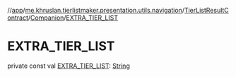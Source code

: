 //[app](../../../../index.md)/[me.khruslan.tierlistmaker.presentation.utils.navigation](../../index.md)/[TierListResultContract](../index.md)/[Companion](index.md)/[EXTRA_TIER_LIST](-e-x-t-r-a_-t-i-e-r_-l-i-s-t.md)

# EXTRA_TIER_LIST

private const val [EXTRA_TIER_LIST](-e-x-t-r-a_-t-i-e-r_-l-i-s-t.md): [String](https://kotlinlang.org/api/latest/jvm/stdlib/kotlin/-string/index.html)
